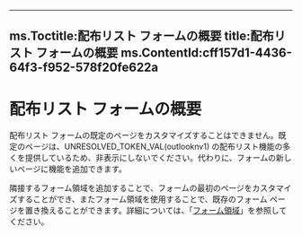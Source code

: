 

---
ms.Toctitle:配布リスト フォームの概要
title:配布リスト フォームの概要
ms.ContentId:cff157d1-4436-64f3-f952-578f20fe622a
---
# 配布リスト フォームの概要




配布リスト フォームの既定のページをカスタマイズすることはできません。既定のページは、UNRESOLVED_TOKEN_VAL(outlooknv1) の配布リスト機能の多くを提供しているため、非表示にしないでください。代わりに、フォームの新しいページに機能を追加できます。



隣接するフォーム領域を追加することで、フォームの最初のページをカスタマイズすることができ、またフォーム領域を使用することで、既存のフォーム ページを置き換えることができます。詳細については、「[フォーム領域](66e80f83-60db-e3b1-47e9-097f855f6512.md)」を参照してください。


